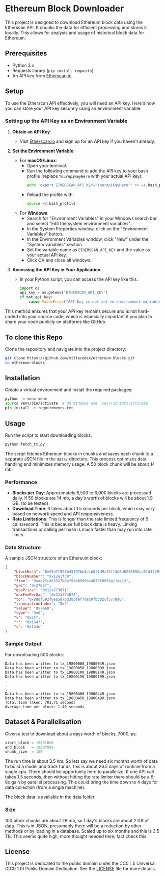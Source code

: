 # Ethereum Block Downloader
This project is designed to download Ethereum block data using the Etherscan API. It chunks the data for efficient processing and stores it locally. This allows for analysis and usage of historical block data for Ethereum.

## Prerequisites
- Python 3.x
- Requests library (`pip install requests`)
- An API key from [Etherscan.io](https://etherscan.io/apis)

## Setup
To use the Etherscan API effectively, you will need an API key. Here's how you can store your API key securely using an environment variable:

### Setting up the API Key as an Environment Variable
1. **Obtain an API Key**:
   - Visit [Etherscan.io](https://etherscan.io/apis) and sign up for an API key if you haven't already.

2. **Set the Environment Variable**:
   - For **macOS/Linux**:
     - Open your terminal.
     - Run the following command to add the API key to your bash profile (replace `YourApiKeyHere` with your actual API key):
       ```bash
       echo 'export ETHERSCAN_API_KEY="YourApiKeyHere"' >> ~/.bash_profile
       ```
     - Reload the profile with:
       ```bash
       source ~/.bash_profile
       ```
   - For **Windows**:
     - Search for "Environment Variables" in your Windows search bar and select "Edit the system environment variables".
     - In the System Properties window, click on the "Environment Variables" button.
     - In the Environment Variables window, click "New" under the "System variables" section.
     - Set the variable name as `ETHERSCAN_API_KEY` and the value as your actual API key.
     - Click OK and close all windows.

3. **Accessing the API Key in Your Application**:
   - In your Python script, you can access the API key like this:
     ```python
     import os
     api_key = os.getenv('ETHERSCAN_API_KEY')
     if not api_key:
         raise ValueError("API Key is not set in environment variables")
     ```

This method ensures that your API key remains secure and is not hard-coded into your source code, which is especially important if you plan to share your code publicly on platforms like GitHub.

## To clone this Repo
Clone the repository and navigate into the project directory:

```bash
git clone https://github.com/millecodex/ethereum-blocks.git
cd ethereum-blocks
```

## Installation
Create a virtual environment and install the required packages:

```bash
python -m venv venv
source venv/bin/activate  # On Windows use `venv\Scripts\activate`
pip install -r requirements.txt
```

## Usage
Run the script to start downloading blocks:

```bash
python fetch_tx.py
```

The script fetches Ethereum blocks in chunks and saves each chunk to a separate JSON file in the `data/` directory. This process optimizes data handling and minimizes memory usage. A 50 block chunk will be about 14 mb. 

### Performance
- **Blocks per Day**: Approximately 6,500 to 6,900 blocks are processed daily. If 50 blocks are 14 mb, a day's worth of blocks will be about 1.9 GB. (to be tested)
- **Download Time**: It takes about 1.5 seconds per block, which may vary based on network speed and API responsiveness. 
- **Rate Limitations**: This is longer than the rate limited frequency of 5 calls/second. This is because full block data is heavy. Linking transactions or calling per hash is much faster than may run into rate limits.

### Data Structure
A sample JSON structure of an Ethereum block:

```json
{
    "blockHash": "0x95d7f597b43f97bb4dcb0f1d9a74f13d6d6236592cd01d122945d04b5a2aabad",
    "blockNumber": "0x12e1fc0",
    "from": "0xae2fc483527b8ef99eb5d9b44875f005ba1fae13",
    "gas": "0x2765f",
    "gasPrice": "0x12a773871",
    "maxFeePerGas": "0x12a773871",
    "to": "0x88df592f8eb5d7bd38bfef7deb0fbc02cf3778a0",
    "transactionIndex": "0x2",
    "value": "0x7a69",
    "type": "0x0",
    "v": "0x25",
    "r": "0x1b4f",
    "s": "0x1b4e"
}
```

### Sample Output
For downloading 500 blocks:
```plaintext
Data has been written to tx_19800000_19800049.json
Data has been written to tx_19800050_19800099.json
Data has been written to tx_19800100_19800149.json
Data has been written to tx_19800150_19800199.json
.
.
.
Data has been written to tx_19800400_19800449.json
Data has been written to tx_19800450_19800499.json
Total time taken: 701.71 seconds
Average time per block: 1.40 seconds
```

## Dataset & Parallelisation
Given a test to download about a days worth of blocks, 7000, as:
```python
start_block = 19801000  
end_block   = 19807999  
chunk_size  = 100
```
The run time is about 3.5 hrs. So lets say we need six months worth of data to build a model and track funds, this is about 26.5 days of runtime from a single cpu. There should be opportunity here to parallelize. If one API call takes 1.5 seconds, then without hitting the rate limiter there should be a 6-8x gain by parallel processing. This could bring the time down to 4 days for data collection (from a single machine).

The block data is available in the [data](/data) folder.

### Size
100 block chunks are about 28 mb, so 1 day's blocks are about 2 GB of data. This is in JSON, presumably there will be a reduction by other methods or by loading in a database. Scaled up to six months and this is 3.5 TB. This seems quite high, more thought needed here; fact check this.

## License
This project is dedicated to the public domain under the CC0 1.0 Universal (CC0 1.0) Public Domain Dedication. See the [LICENSE](LICENSE) file for more details.
